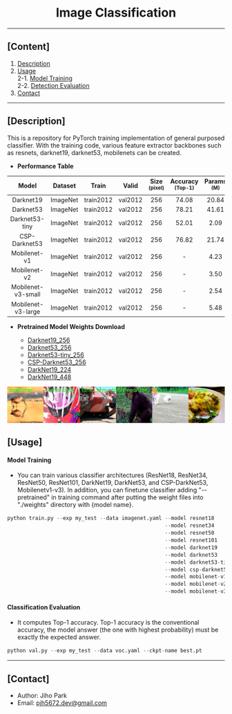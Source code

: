 # <div align="center">Image Classification</div>

---

## [Content]
1. [Description](#description)   
2. [Usage](#usage)  
2-1. [Model Training](#model-training)  
2-2. [Detection Evaluation](#detection-evaluation)  
3. [Contact](#contact)   

---

## [Description]

This is a repository for PyTorch training implementation of general purposed classifier. With the training code, various feature extractor backbones such as resnets, darknet19, darknet53, mobilenets can be created.  


 - **Performance Table**

| Model | Dataset | Train | Valid | Size<br><sup>(pixel) | Accuracy<br><sup>(Top-1) | Params<br><sup>(M) | FLOPs<br><sup>(B) |
| :---: | :---: | :---: | :---: | :---: | :---: | :---: | :---: |
| Darknet19 | ImageNet | train2012 | val2012 | 256 | 74.08 | 20.84 | 7.34 |
| Darknet53 | ImageNet | train2012 | val2012 | 256 | 78.21 | 41.61 | 18.67 |
| Darknet53-tiny | ImageNet | train2012 | val2012 | 256 | 52.01 | 2.09 | 0.83 |
| CSP-Darknet53 | ImageNet | train2012 | val2012 | 256 | 76.82 | 21.74 | 8.77 |
| Mobilenet-v1 | ImageNet | train2012 | val2012 | 256 | - | 4.23 | 1.18 |
| Mobilenet-v2 | ImageNet | train2012 | val2012 | 256 | - | 3.50 | 0.66 |
| Mobilenet-v3-small | ImageNet | train2012 | val2012 | 256 | - | 2.54 | 0.12 |
| Mobilenet-v3-large | ImageNet | train2012 | val2012 | 256 | - | 5.48 | 0.47 |


 - **Pretrained Model Weights Download**

    - [Darknet19_256](https://drive.google.com/file/d/18mBYZ6-X0HqzPNHSyzrqiynaZer1TRK2/view?usp=share_link)
    - [Darknet53_256](https://drive.google.com/file/d/1Mz0ARtsGSOYeHoPZYeH22shI3-ZbJm1q/view?usp=share_link)
    - [Darknet53-tiny_256](https://drive.google.com/file/d/1JeZ7eUuOo9yTxyrLDD6A6IgFVYa0I34o/view?usp=share_link)
    - [CSP-Darknet53_256](https://drive.google.com/file/d/1fOHGCnX-kCpBIPH5yWs0Qq17UbMkY68A/view?usp=share_link)
    - [DarkNet19_224](https://drive.google.com/file/d/1UlCDGDjGKl_Cx8HehaIgsnB09j-YccuR/view?usp=share_link)
    - [DarkNet19_448](https://drive.google.com/file/d/1VA4Lc5MUFzL_WQ2-HVQMkH6sLF44fWsj/view?usp=share_link)



![result](./asset/data.jpg)



## [Usage]


#### Model Training 

 - You can train various classifier architectures (ResNet18, ResNet34, ResNet50, ResNet101, DarkNet19, DarkNet53, and CSP-DarkNet53, Mobilenetv1-v3). In addition, you can finetune classifier adding "--pretrained" in training command after putting the weight files into "./weights" directory with {model name}.  


```python
python train.py --exp my_test --data imagenet.yaml --model resnet18
                                                   --model resnet34
                                                   --model resnet50
                                                   --model resnet101
                                                   --model darknet19
                                                   --model darknet53
                                                   --model darknet53-tiny
                                                   --model csp-darknet53 --width_multiple 1.0 --depth_multiple 1.0
                                                   --model mobilenet-v1 --width_multiple 1.0
                                                   --model mobilenet-v2 --width_multiple 1.0
                                                   --model mobilenet-v3 --mode {large, small} --width_multiple 1.0
```


#### Classification Evaluation

 - It computes Top-1 accuracy. Top-1 accuracy is the conventional accuracy, the model answer (the one with highest probability) must be exactly the expected answer. 

```python
python val.py --exp my_test --data voc.yaml --ckpt-name best.pt
```


---
## [Contact]
- Author: Jiho Park  
- Email: pjh5672.dev@gmail.com  
